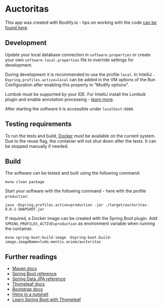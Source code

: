 # Auctoritas

This app was created with Bootify.io - tips on working with the code [can be found here](https://bootify.io/next-steps/).

## Development

Update your local database connection in `software.properties` or create your own `software-local.properties` file to override
settings for development.

During development it is recommended to use the profile `local`. In IntelliJ `-Dspring.profiles.active=local` can be
added in the VM options of the Run Configuration after enabling this property in "Modify options".

Lombok must be supported by your IDE. For IntelliJ install the Lombok plugin and enable annotation processing -
[learn more](https://bootify.io/next-steps/spring-boot-with-lombok.html).

After starting the software it is accessible under `localhost:8080`.

## Testing requirements

To run the tests and build, [Docker](https://www.docker.com/get-started/) must be available on the current system. Due
to the reuse flag, the container will not shut down after the tests. It can be stopped manually if needed.

## Build

The software can be tested and built using the following command:

```
mvnw clean package
```

Start your software with the following command - here with the profile `production`:

```
java -Dspring.profiles.active=production -jar ./target/auctoritas-0.0.1-SNAPSHOT.jar
```

If required, a Docker image can be created with the Spring Boot plugin. Add `SPRING_PROFILES_ACTIVE=production` as
environment variable when running the container.

```
mvnw spring-boot:build-image -Dspring-boot.build-image.imageName=ludo.mentis.aciem/auctoritas
```

## Further readings

* [Maven docs](https://maven.apache.org/guides/index.html)  
* [Spring Boot reference](https://docs.spring.io/spring-boot/docs/current/reference/htmlsingle/)  
* [Spring Data JPA reference](https://docs.spring.io/spring-data/jpa/reference/jpa.html)
* [Thymeleaf docs](https://www.thymeleaf.org/documentation.html)  
* [Bootstrap docs](https://getbootstrap.com/docs/5.3/getting-started/introduction/)  
* [Htmx in a nutshell](https://htmx.org/docs/)  
* [Learn Spring Boot with Thymeleaf](https://www.wimdeblauwe.com/books/taming-thymeleaf/)  
